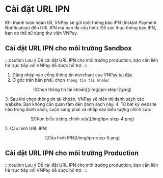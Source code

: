 # Cài đặt URL IPN

Khi thanh toán hoàn tất, VNPay sẽ gửi một thông báo IPN (Instant Payment Notification) đến URL IPN mà bạn đã cấu hình. Để xác thực thông báo IPN, bạn có thể sử dụng thư viện VNPay.

## Cài đặt URL IPN cho môi trường Sandbox

:::caution Lưu ý
Để cài đặt URL IPN cho môi trường production, bạn cần liên hệ trực tiếp với VNPay để được hỗ trợ.
:::

1. Đăng nhập vào cổng thông tin merchant của VNPay [tại đây](https://sandbox.vnpayment.vn/merchantv2/Users/Login.htm)
2. Ở góc trên bên phải, chọn `Thông tin tài khoản`:
 <p align="center">
     ![Chọn thông tin tài khoản](/img/ipn-step-2.png)
 </p>
3. Sau khi chọn thông tin tài khoản, VNPay sẽ hiển thị danh sách các website. Bạn không cần quan tâm đến danh sách này.
4. Từ bất kỳ website nào trong danh sách, cuộn sang phải và nhấp vào biểu tượng chỉnh sửa:
 <p align="center">
     ![Chọn biểu tượng chỉnh sửa](/img/ipn-step-4.png)
 </p>
5. Cấu hình URL IPN:
 <p align="center">
     ![Cấu hình IPN](/img/ipn-step-5.png)
 </p>

## Cài đặt URL IPN cho môi trường Production

:::caution Lưu ý
Để cài đặt URL IPN cho môi trường production, bạn cần liên hệ trực tiếp với VNPay để được hỗ trợ.
:::

